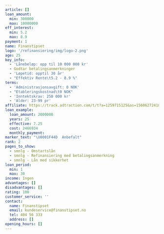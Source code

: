 ```yaml
---
article: []
loan_amount:
  min: 300000
  max: 10000000
eff_interest:
  min: 5.2
  max: 8.9
payment: 1
name: Finanstipset
logo: '/refinansiering/img/logo-2.png'
age: 25
key_info:
  - 'Lånebeløp: opp til 10 000 000 kr'
  - Godtar betalingsanmerkninger
  - 'Løpetid: opptil 30 år'
  - "Effektiv Rente\t5.2 - 8.9 %"
terms:
  - 'Administrasjonsavgift: 0 NOK'
  - "Etableringskostnad\t0 NOK"
  - 'Inntektskrav: 250 000 kr'
  - 'Alder: 23-99 pr'
affiliate: https://track.adtraction.com/t/t?a=1259715125&as=1560627241&t=2&tk=1&url=https://www.finanstipset.no/lan-med-sikkerhet/
loan_example:
  loan_amount: 2000000
  years: 25
  effective: 7.25
  cost: 2466934
  monthly_payment:
marker_text: "\U0001F44D  Anbefalt"
rank: 2
pages_to_show:
  - smnlg - Omstartslån
  - smnlg - Refinansiering med betalingsanmerkning
  - smnlg - Lån med sikkerhet
loan_period:
  min: 1
  max: 30
income: Ingen
advantages: []
disadvantages: []
rating: 100
customer_service: ''
contact:
  name: Finanstipset
  email: kundeservice@finanstipset.no
  tel: 404 56 333
  address: []
opening_hours: []
---
```

